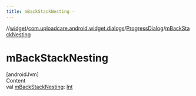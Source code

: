 ```yaml
---
title: mBackStackNesting -
---
```

//[widget](../../index.md)/[com.uploadcare.android.widget.dialogs](../index.md)/[ProgressDialog](index.md)/[mBackStackNesting](m-back-stack-nesting.md)



# mBackStackNesting  
[androidJvm]  
Content  
val [mBackStackNesting](m-back-stack-nesting.md): [Int](https://kotlinlang.org/api/latest/jvm/stdlib/kotlin/-int/index.html)  



